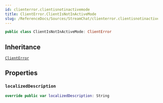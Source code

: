 ```yaml
---
id: clienterror.clientisnotinactivemode 
title: ClientError.ClientIsNotInActiveMode
slug: /ReferenceDocs/Sources/StreamChat/clienterror.clientisnotinactivemode
---
```


``` swift
public class ClientIsNotInActiveMode: ClientError 
```

## Inheritance

[`ClientError`](Errors/ClientError)

## Properties

### `localizedDescription`

``` swift
override public var localizedDescription: String 
```
